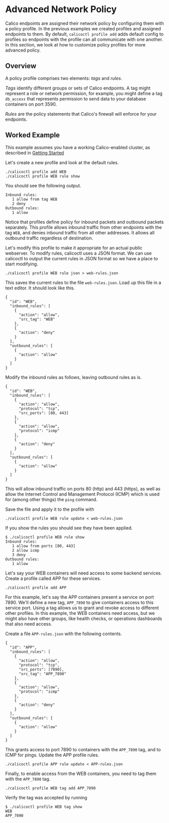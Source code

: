 # Advanced Network Policy

Calico endpoints are assigned their network policy by configuring them with a policy profile.  In the previous examples we created profiles and assigned endpoints to them.  By default, `calicoctl profile add` adds default config to profiles so endpoints with the profile can all communicate with one another.  In this section, we look at how to customize policy profiles for more advanced policy.

## Overview

A policy profile comprises two elements: *tags* and *rules*.  

*Tags* identify different groups or sets of Calico endpoints.  A tag might represent a role or network permission, for example, you might define a tag `db_access` that represents permission to send data to your database containers on port 3590.

*Rules* are the policy statements that Calico's firewall will enforce for your endpoints.

## Worked Example

This example assumes you have a working Calico-enabled cluster, as described in [Getting Started](./GettingStarted.md)

Let's create a new profile and look at the default rules.

    ./calicoctl profile add WEB
    ./calicoctl profile WEB rule show

You should see the following output.

    Inbound rules:
       1 allow from tag WEB 
       2 deny
    Outbound rules:
       1 allow

Notice that profiles define policy for inbound packets and outbound packets separately.  This profile allows inbound traffic from other endpoints with the tag `WEB`, and denies inbound traffic from all other addresses.  It allows all outbound traffic regardless of destination.

Let's modify this profile to make it appropriate for an actual public webserver.  To modify rules, calicoctl uses a JSON format.  We can use calicoctl to output the current rules in JSON format so we have a place to start modifying.

    ./calicoctl profile WEB rule json > web-rules.json

This saves the current rules to the file `web-rules.json`.  Load up this file in a text editor.  It should look like this.

    {
      "id": "WEB", 
      "inbound_rules": [
        {
          "action": "allow", 
          "src_tag": "WEB"
        }, 
        {
          "action": "deny"
        }
      ], 
      "outbound_rules": [
        {
          "action": "allow"
        }
      ]
    }

Modify the inbound rules as follows, leaving outbound rules as is.

    {
      "id": "WEB", 
      "inbound_rules": [
        {
          "action": "allow", 
          "protocol": "tcp",
          "src_ports": [80, 443]
        }, 
        {
          "action": "allow", 
          "protocol": "icmp"
        }, 
        {
          "action": "deny"
        }
      ], 
      "outbound_rules": [
        {
          "action": "allow"
        }
      ]
    }

This will allow inbound traffic on ports 80 (http) and 443 (https), as well as allow the Internet Control and Management Protocol (ICMP) which is used for (among other things) the `ping` command.

Save the file and apply it to the profile with

    ./calicoctl profile WEB rule update < web-rules.json

If you show the rules you should see they have been applied.

    $ ./calicoctl profile WEB rule show
    Inbound rules:
       1 allow from ports [80, 443]
       2 allow icmp
       3 deny
    Outbound rules:
       1 allow

Let's say your WEB containers will need access to some backend services.  Create a profile called APP for these services.

    ./calicoctl profile add APP

For this example, let's say the APP containers present a service on port 7890.  We'll define a new tag, `APP_7890` to give containers access to this service port.  Using a tag allows us to grant and revoke access to different other profiles.  In this example, the WEB containers need access, but we might also have other groups, like health checks, or operations dashboards that also need access.

Create a file `APP-rules.json` with the following contents.

    {
      "id": "APP", 
      "inbound_rules": [
        {
          "action": "allow",
          "protocol": "tcp", 
          "src_ports": [7890],
          "src_tag": "APP_7890"
        }, 
        {
          "action": "allow", 
          "protocol": "icmp"
        }, 
        {
          "action": "deny"
        }
      ], 
      "outbound_rules": [
        {
          "action": "allow"
        }
      ]
    }

This grants access to port 7890 to containers with the `APP_7890` tag, and to ICMP for pings.  Update the APP profile rules.

    ./calicoctl profile APP rule update < APP-rules.json

Finally, to enable access from the WEB containers, you need to tag them with the `APP_7890` tag.

    ./calicoctl profile WEB tag add APP_7890

Verify the tag was accepted by running

    $ ./calicoctl profile WEB tag show
    WEB
    APP_7890

